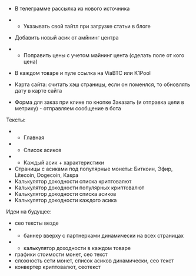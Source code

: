 - В телеграмме рассылка из нового источника
- + Указывать свой тайтл при загрузке статьи в блоге

- Добавить новый асик от амйнинг центра
- + Поправить цены с учетом майнинг цента (сделать поле от кого цена)

- В каждом товаре и пуле ссылка на ViaBTC или K1Pool
- Карта сайта: считать хэш страницы, если он поменлся, то обновлять дату в карте сайта
- Форма для заказ при клике по кнопке Заказать (и отправка цели в метрику) - отправляем сообщение в бота

Тексты:
- + Главная
- + Список асиков
- + Каждый асик + характеристики
- Страницы с асиками под популярные монеты: Биткоин, Эфир, Litecoin, Dogecoin, Kaspa
- Калькулятор доходности списка криптовалют
- Калькулятор доходности популярных криптовалют
- Калькулятор доходности списка асиков
- Калькулятор доходности каждого асика

Идеи на будущее:
- сео тексты везде
- - баннер вверху с партнерками динамически на всех страницах
- + калькулятор доходности в каждом товаре
- графики стоимости монет, сео текст
- сложность сети монет, список асиков динамически, сео текст
- конвертер криптовалют, сеотекст